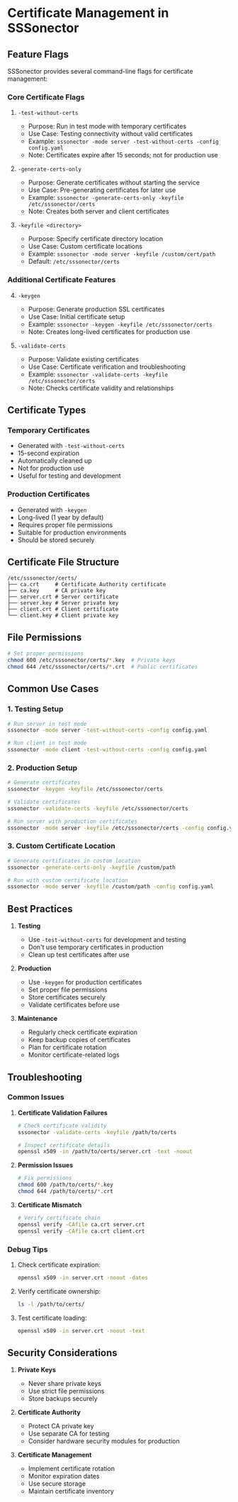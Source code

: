 # Certificate Management in SSSonector

## Feature Flags

SSSonector provides several command-line flags for certificate management:

### Core Certificate Flags

1. `-test-without-certs`
   - Purpose: Run in test mode with temporary certificates
   - Use Case: Testing connectivity without valid certificates
   - Example: `sssonector -mode server -test-without-certs -config config.yaml`
   - Note: Certificates expire after 15 seconds; not for production use

2. `-generate-certs-only`
   - Purpose: Generate certificates without starting the service
   - Use Case: Pre-generating certificates for later use
   - Example: `sssonector -generate-certs-only -keyfile /etc/sssonector/certs`
   - Note: Creates both server and client certificates

3. `-keyfile <directory>`
   - Purpose: Specify certificate directory location
   - Use Case: Custom certificate locations
   - Example: `sssonector -mode server -keyfile /custom/cert/path`
   - Default: `/etc/sssonector/certs`

### Additional Certificate Features

4. `-keygen`
   - Purpose: Generate production SSL certificates
   - Use Case: Initial certificate setup
   - Example: `sssonector -keygen -keyfile /etc/sssonector/certs`
   - Note: Creates long-lived certificates for production use

5. `-validate-certs`
   - Purpose: Validate existing certificates
   - Use Case: Certificate verification and troubleshooting
   - Example: `sssonector -validate-certs -keyfile /etc/sssonector/certs`
   - Note: Checks certificate validity and relationships

## Certificate Types

### Temporary Certificates
- Generated with `-test-without-certs`
- 15-second expiration
- Automatically cleaned up
- Not for production use
- Useful for testing and development

### Production Certificates
- Generated with `-keygen`
- Long-lived (1 year by default)
- Requires proper file permissions
- Suitable for production environments
- Should be stored securely

## Certificate File Structure

```
/etc/sssonector/certs/
├── ca.crt     # Certificate Authority certificate
├── ca.key     # CA private key
├── server.crt # Server certificate
├── server.key # Server private key
├── client.crt # Client certificate
└── client.key # Client private key
```

## File Permissions

```bash
# Set proper permissions
chmod 600 /etc/sssonector/certs/*.key  # Private keys
chmod 644 /etc/sssonector/certs/*.crt  # Public certificates
```

## Common Use Cases

### 1. Testing Setup
```bash
# Run server in test mode
sssonector -mode server -test-without-certs -config config.yaml

# Run client in test mode
sssonector -mode client -test-without-certs -config config.yaml
```

### 2. Production Setup
```bash
# Generate certificates
sssonector -keygen -keyfile /etc/sssonector/certs

# Validate certificates
sssonector -validate-certs -keyfile /etc/sssonector/certs

# Run server with production certificates
sssonector -mode server -keyfile /etc/sssonector/certs -config config.yaml
```

### 3. Custom Certificate Location
```bash
# Generate certificates in custom location
sssonector -generate-certs-only -keyfile /custom/path

# Run with custom certificate location
sssonector -mode server -keyfile /custom/path -config config.yaml
```

## Best Practices

1. **Testing**
   - Use `-test-without-certs` for development and testing
   - Don't use temporary certificates in production
   - Clean up test certificates after use

2. **Production**
   - Use `-keygen` for production certificates
   - Set proper file permissions
   - Store certificates securely
   - Validate certificates before use

3. **Maintenance**
   - Regularly check certificate expiration
   - Keep backup copies of certificates
   - Plan for certificate rotation
   - Monitor certificate-related logs

## Troubleshooting

### Common Issues

1. **Certificate Validation Failures**
   ```bash
   # Check certificate validity
   sssonector -validate-certs -keyfile /path/to/certs
   
   # Inspect certificate details
   openssl x509 -in /path/to/certs/server.crt -text -noout
   ```

2. **Permission Issues**
   ```bash
   # Fix permissions
   chmod 600 /path/to/certs/*.key
   chmod 644 /path/to/certs/*.crt
   ```

3. **Certificate Mismatch**
   ```bash
   # Verify certificate chain
   openssl verify -CAfile ca.crt server.crt
   openssl verify -CAfile ca.crt client.crt
   ```

### Debug Tips

1. Check certificate expiration:
   ```bash
   openssl x509 -in server.crt -noout -dates
   ```

2. Verify certificate ownership:
   ```bash
   ls -l /path/to/certs/
   ```

3. Test certificate loading:
   ```bash
   openssl x509 -in server.crt -noout -text
   ```

## Security Considerations

1. **Private Keys**
   - Never share private keys
   - Use strict file permissions
   - Store backups securely

2. **Certificate Authority**
   - Protect CA private key
   - Use separate CA for testing
   - Consider hardware security modules for production

3. **Certificate Management**
   - Implement certificate rotation
   - Monitor expiration dates
   - Use secure storage
   - Maintain certificate inventory
